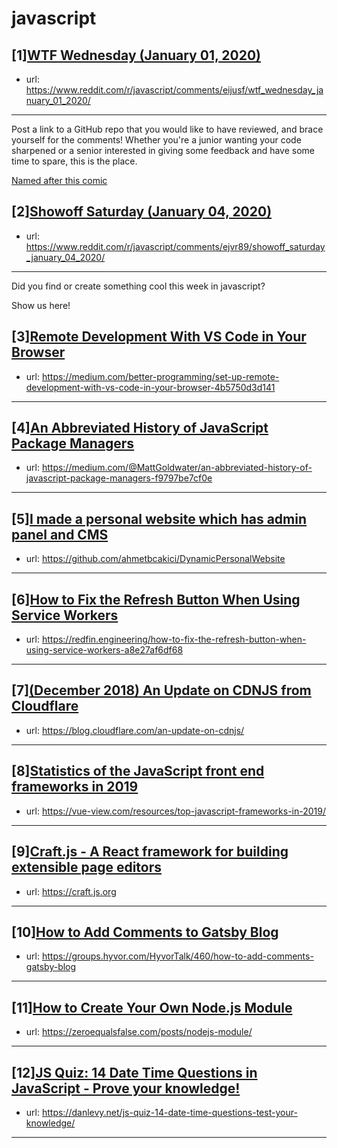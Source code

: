 # javascript
## [1][WTF Wednesday (January 01, 2020)](https://www.reddit.com/r/javascript/comments/eijusf/wtf_wednesday_january_01_2020/)
- url: https://www.reddit.com/r/javascript/comments/eijusf/wtf_wednesday_january_01_2020/
---
Post a link to a GitHub repo that you would like to have reviewed, and brace yourself for the comments!
Whether you're a junior wanting your code sharpened or a senior interested in giving some feedback and have some time to spare, 
this is the place.

[Named after this comic](https://davidwalsh.name/demo/code-review.png)
## [2][Showoff Saturday (January 04, 2020)](https://www.reddit.com/r/javascript/comments/ejvr89/showoff_saturday_january_04_2020/)
- url: https://www.reddit.com/r/javascript/comments/ejvr89/showoff_saturday_january_04_2020/
---
Did you find or create something cool this week in javascript? 

Show us here!
## [3][Remote Development With VS Code in Your Browser](https://www.reddit.com/r/javascript/comments/ejzhvh/remote_development_with_vs_code_in_your_browser/)
- url: https://medium.com/better-programming/set-up-remote-development-with-vs-code-in-your-browser-4b5750d3d141
---

## [4][An Abbreviated History of JavaScript Package Managers](https://www.reddit.com/r/javascript/comments/ek50dd/an_abbreviated_history_of_javascript_package/)
- url: https://medium.com/@MattGoldwater/an-abbreviated-history-of-javascript-package-managers-f9797be7cf0e
---

## [5][I made a personal website which has admin panel and CMS](https://www.reddit.com/r/javascript/comments/ek60gj/i_made_a_personal_website_which_has_admin_panel/)
- url: https://github.com/ahmetbcakici/DynamicPersonalWebsite
---

## [6][How to Fix the Refresh Button When Using Service Workers](https://www.reddit.com/r/javascript/comments/ek4811/how_to_fix_the_refresh_button_when_using_service/)
- url: https://redfin.engineering/how-to-fix-the-refresh-button-when-using-service-workers-a8e27af6df68
---

## [7][(December 2018) An Update on CDNJS from Cloudflare](https://www.reddit.com/r/javascript/comments/ejvfqg/december_2018_an_update_on_cdnjs_from_cloudflare/)
- url: https://blog.cloudflare.com/an-update-on-cdnjs/
---

## [8][Statistics of the JavaScript front end frameworks in 2019](https://www.reddit.com/r/javascript/comments/ejvavn/statistics_of_the_javascript_front_end_frameworks/)
- url: https://vue-view.com/resources/top-javascript-frameworks-in-2019/
---

## [9][Craft.js - A React framework for building extensible page editors](https://www.reddit.com/r/javascript/comments/ejx1g8/craftjs_a_react_framework_for_building_extensible/)
- url: https://craft.js.org
---

## [10][How to Add Comments to Gatsby Blog](https://www.reddit.com/r/javascript/comments/ek10t8/how_to_add_comments_to_gatsby_blog/)
- url: https://groups.hyvor.com/HyvorTalk/460/how-to-add-comments-gatsby-blog
---

## [11][How to Create Your Own Node.js Module](https://www.reddit.com/r/javascript/comments/ek8i4r/how_to_create_your_own_nodejs_module/)
- url: https://zeroequalsfalse.com/posts/nodejs-module/
---

## [12][JS Quiz: 14 Date Time Questions in JavaScript - Prove your knowledge!](https://www.reddit.com/r/javascript/comments/ek4waj/js_quiz_14_date_time_questions_in_javascript/)
- url: https://danlevy.net/js-quiz-14-date-time-questions-test-your-knowledge/
---

